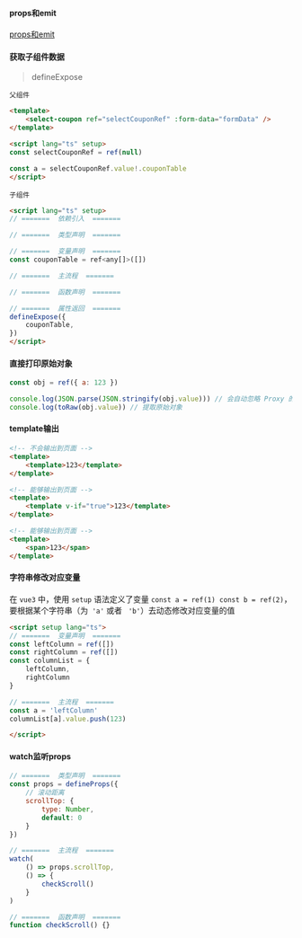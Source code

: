 #### props和emit

[props和emit](/前端/原生技术/TypeScript/应用/实践-vue.html#emit)



#### 获取子组件数据

> defineExpose

`父组件`

```html
<template>
    <select-coupon ref="selectCouponRef" :form-data="formData" />
</template>

<script lang="ts" setup>
const selectCouponRef = ref(null)

const a = selectCouponRef.value!.couponTable
</script>
```

`子组件`

```html
<script lang="ts" setup>
// =======  依赖引入  =======

// =======  类型声明  =======

// =======  变量声明  =======
const couponTable = ref<any[]>([])

// =======  主流程  =======

// =======  函数声明  =======

// =======  属性返回  =======
defineExpose({
    couponTable,
})
</script>
```





#### 直接打印原始对象

```javascript
const obj = ref({ a: 123 })

console.log(JSON.parse(JSON.stringify(obj.value))) // 会自动忽略 Proxy 的包装
console.log(toRaw(obj.value)) // 提取原始对象
```



#### template输出

```html
<!-- 不会输出到页面 -->
<template>
	<template>123</template>
</template>

<!-- 能够输出到页面 -->
<template>
	<template v-if="true">123</template>
</template>

<!-- 能够输出到页面 -->
<template>
	<span>123</span>
</template>
```



#### 字符串修改对应变量

在 `vue3` 中，使用 `setup` 语法定义了变量 ` const a = ref(1) const b = ref(2) `，要根据某个字符串（为` 'a'` 或者 ` 'b'`）去动态修改对应变量的值

```html
<script setup lang="ts">
// =======  变量声明  =======
const leftColumn = ref([])
const rightColumn = ref([])
const columnList = {
    leftColumn,
    rightColumn
}

// =======  主流程  =======
const a = 'leftColumn'
columnList[a].value.push(123)

</script>
```



#### watch监听props

```javascript
// =======  类型声明  =======
const props = defineProps({
    // 滚动距离
    scrollTop: {
        type: Number,
        default: 0
    }
})

// =======  主流程  =======
watch(
    () => props.scrollTop,
    () => {
        checkScroll()
    }
)

// =======  函数声明  =======
function checkScroll() {}
```




